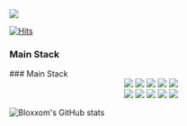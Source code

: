 <img src="https://capsule-render.vercel.app/api?type=waving&color=timeAuto&height=300&section=header&text=BloxxomGit&fontSize=90&fontColor=d6ace6" />




<!--
**Blossssom/Blossssom** is a ✨ _special_ ✨ repository because its `README.md` (this file) appears on your GitHub profile.

Here are some ideas to get you started:

- 🔭 I’m currently working on ...
- 🌱 I’m currently learning ...
- 👯 I’m looking to collaborate on ...
- 🤔 I’m looking for help with ...
- 💬 Ask me about ...
- 📫 How to reach me: ...
- 😄 Pronouns: ...
- ⚡ Fun fact: ...
-->

[![Hits](https://hits.seeyoufarm.com/api/count/incr/badge.svg?url=https%3A%2F%2Fgithub.com%2FBlossssom%2Fhit-counter&count_bg=%239772FB&title_bg=%23764AF1&icon=&icon_color=%23B28585&title=hits&edge_flat=true)](https://hits.seeyoufarm.com)

### Main Stack
<span width="80%" align="center">
### Main Stack
</span>

<div width="80%" align="center">
  <img src="https://img.shields.io/badge/JavaScript-%23F7DF1E?style=flat-square&logo=JavaScript&logoColor=white" />
  <img src="https://img.shields.io/badge/-React-%2361DAFB?style=flat-square&logoWidth=20&logo=React&logoColor=white" />
  <img src="https://img.shields.io/badge/-HTML-%23E34F26?style=flat-square&logoWidth=20&logo=HTML5&logoColor=white" />
  <img src="https://img.shields.io/badge/-CSS-%231572B6?style=flat-square&logoWidth=20&logo=CSS3&logoColor=white" />
  <img src="https://img.shields.io/badge/-nodeJS-%23339933?style=flat-square&logoWidth=20&logo=Node.js&logoColor=white" />
  <br>
  <img src="https://img.shields.io/badge/-typeScript-%233178C6?style=flat-square&logoWidth=20&logo=TypeScript&logoColor=white" />
  <img src="https://img.shields.io/badge/-Redux-%23764ABC?style=flat-square&logoWidth=20&logo=Redux&logoColor=white" />
  <img src="https://img.shields.io/badge/-Github-%23181717?style=flat-square&logoWidth=20&logo=GitHub&logoColor=white" />
  <img src="https://img.shields.io/badge/-Python-%233776AB?style=flat-square&logoWidth=20&logo=Python&logoColor=white" />
  <img src="https://img.shields.io/badge/-Styled--Component-%23DB7093?style=flat-square&logoWidth=20&logo=styled-components&logoColor=white" />
 </div>


 ![Bloxxom's GitHub stats](https://github-readme-stats.vercel.app/api?username=Blossssom&show_icons=true&theme=radical)
